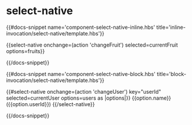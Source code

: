 # select-native

{{#docs-snippet name='component-select-native-inline.hbs' title='inline-invocation/select-native/template.hbs'}}

  {{select-native
    onchange=(action 'changeFruit')
    selected=currentFruit
    options=fruits}}

{{/docs-snippet}}

{{#docs-snippet name='component-select-native-block.hbs' title='block-invocation/select-native/template.hbs'}}

  {{#select-native
    onchange=(action 'changeUser')
    key="userId"
    selected=currentUser
    options=users as |options|}}
    {{option.name}} ({{option.userId}})
  {{/select-native}}

{{/docs-snippet}}